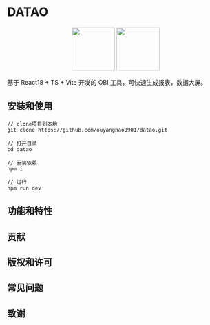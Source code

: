 # DATAO

<p align='center'><img width='100' src='https://vuejs.org/images/logo.png'></img>
<img width='100' src='https://vuejs.org/images/logo.png'></img>
</p>

基于 React18 + TS + Vite 开发的 OBI 工具，可快速生成报表，数据大屏。

## 安装和使用

```
// clone项目到本地
git clone https://github.com/ouyanghao0901/datao.git

// 打开目录
cd datao

// 安装依赖
npm i

// 运行
npm run dev
```

## 功能和特性

## 贡献

## 版权和许可

## 常见问题

## 致谢
